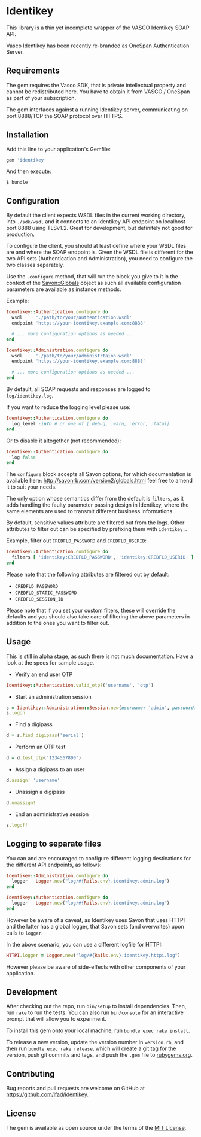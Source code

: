 # Identikey

This library is a thin yet incomplete wrapper of the VASCO Identikey SOAP API.

Vasco Identikey has been recently re-branded as OneSpan Authentication Server.

## Requirements

The gem requires the Vasco SDK, that is private intellectual property and
cannot be redistributed here. You have to obtain it from VASCO / OneSpan
as part of your subscription.

The gem interfaces against a running Identikey server, communicating on
port 8888/TCP the SOAP protocol over HTTPS.

## Installation

Add this line to your application's Gemfile:

```ruby
gem 'identikey'
```

And then execute:

    $ bundle

## Configuration

By default the client expects WSDL files in the current working directory,
into `./sdk/wsdl` and it connects to an Identikey API endpoint on localhost
port 8888 using TLSv1.2. Great for development, but definitely not good for
production.

To configure the client, you should at least define where your WSDL files are
and where the SOAP endpoint is. Given the WSDL file is different for the two
API sets (Authentication and Administration), you need to configure the two
classes separately.

Use the `.configure` method, that will run the block you give to it in the
context of the [Savon::Globals](http://savonrb.com/version2/globals.html)
object as such all available configuration parameters are available as
instance methods.

Example:

```ruby
Identikey::Authentication.configure do
  wsdl     './path/to/your/authentication.wsdl'
  endpoint 'https://your-identikey.example.com:8888'

  # ... more configuration options as needed ...
end

Identikey::Administration.configure do
  wsdl     './path/to/your/administrtaion.wsdl'
  endpoint 'https://your-identikey.example.com:8888'

  # ... more configuration options as needed ...
end
```

By default, all SOAP requests and responses are logged to `log/identikey.log`.

If you want to reduce the logging level please use:

```ruby
Identikey::Authentication.configure do
  log_level :info # or one of [:debug, :warn, :error, :fatal]
end
```

Or to disable it altogether (not recommended):

```ruby
Identikey::Authentication.configure do
  log false
end
```

The `configure` block accepts all Savon options, for which documentation
is available here: http://savonrb.com/version2/globals.html feel free to
amend it to suit your needs.

The only option whose semantics differ from the default is `filters`, as
it adds handling the faulty parameter passing design in Identikey, where
the same elements are used to transmit different business informations.

By default, sensitive values attribute are filtered out from the logs.
Other attributes to filter out can be specified by prefixing them with
`identikey:`.

Example, filter out `CREDFLD_PASSWORD` and `CREDFLD_USERID`:

```ruby
Identikey::Authentication.configure do
  filters [ 'identikey:CREDFLD_PASSWORD', 'identikey:CREDFLD_USERID' ]
end
```

Please note that the following attributes are filtered out by default:

* `CREDFLD_PASSWORD`
* `CREDFLD_STATIC_PASSWORD`
* `CREDFLD_SESSION_ID`

Please note that if you set your custom filters, these will override the
defaults and you should also take care of filtering the above parameters
in addition to the ones you want to filter out.

## Usage

This is still in alpha stage, as such there is not much documentation. Have a
look at the specs for sample usage.

* Verify an end user OTP

```ruby
Identikey::Authentication.valid_otp?('username', 'otp')
```

* Start an administration session

```ruby
s = Identikey::Administration::Session.new(username: 'admin', password: 'foobar')
s.logon
```

* Find a digipass

```ruby
d = s.find_digipass('serial')
```

* Perform an OTP test

```ruby
d = d.test_otp('1234567890')
```

* Assign a digipass to an user

```ruby
d.assign! 'username'
```

* Unassign a digipass

```ruby
d.unassign!
```

* End an administrative session

```ruby
s.logoff
```

## Logging to separate files

You can and are encouraged to configure different logging destinations
for the different API endpoints, as follows:

```ruby
Identikey::Administration.configure do
  logger   Logger.new("log/#{Rails.env}.identikey.admin.log")
end

Identikey::Authentication.configure do
  logger   Logger.new("log/#{Rails.env}.identikey.admin.log")
end
```

However be aware of a caveat, as Identikey uses Savon that uses HTTPI
and the latter has a global logger, that Savon sets (and overwrites)
upon calls to `logger`.

In the above scenario, you can use a different logfile for HTTPI:

```ruby
HTTPI.logger = Logger.new("log/#{Rails.env}.identikey.httpi.log")
```

However please be aware of side-effects with other components of
your application.

## Development

After checking out the repo, run `bin/setup` to install dependencies. Then,
run `rake` to run the tests. You can also run `bin/console` for an interactive
prompt that will allow you to experiment.

To install this gem onto your local machine, run `bundle exec rake install`.

To release a new version, update the version number in `version.rb`, and then
run `bundle exec rake release`, which will create a git tag for the version,
push git commits and tags, and push the `.gem` file to
[rubygems.org](https://rubygems.org).

## Contributing

Bug reports and pull requests are welcome on GitHub at
https://github.com/ifad/identikey.

## License

The gem is available as open source under the terms of the [MIT
License](https://opensource.org/licenses/MIT).
